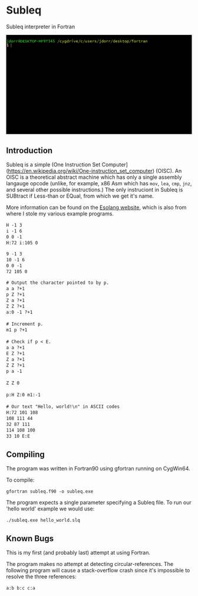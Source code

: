 # Subleq
Subleq interpreter in Fortran

![Screenshot](https://github.com/James-P-D/Subleq/blob/master/screenshot.gif)

## Introduction

Subleq is a simple (One Instruction Set Computer](https://en.wikipedia.org/wiki/One-instruction_set_computer) (OISC). An OISC is a theoretical abstract machine which has only a single assembly langauge opcode (unlike, for example, x86 Asm which has `mov`, `lea`, `cmp`, `jnz`, and several other possible instructions.) The only instruciont in Subleq is SUBtract if Less-than or EQual, from which we get it's name.

More information can be found on the [Esolang website](https://esolangs.org/wiki/Subleq), which is also from where I stole my various example programs.


```
H -1 3
i -1 6
0 0 -1
H:72 i:105 0
```

```
9 -1 3
10 -1 6
0 0 -1
72 105 0
```

```
# Output the character pointed to by p.
a a ?+1
p Z ?+1
Z a ?+1
Z Z ?+1
a:0 -1 ?+1

# Increment p.
m1 p ?+1

# Check if p < E.
a a ?+1
E Z ?+1
Z a ?+1
Z Z ?+1
p a -1

Z Z 0

p:H Z:0 m1:-1

# Our text "Hello, world!\n" in ASCII codes
H:72 101 108
108 111 44
32 87 111
114 108 100
33 10 E:E
```

## Compiling

The program was written in Fortran90 using gfortran running on CygWin64.

To compile:

```
gfortran subleq.f90 -o subleq.exe
```

The program expects a single parameter specifying a Subleq file. To run our 'hello world' example we would use:

```
./subleq.exe hello_world.slq
```

## Known Bugs

This is my first (and probably last) attempt at using Fortran. 

The program makes no attempt at detecting circular-references. The following program will cause a stack-overflow crash since it's impossible to resolve the three references:

```
a:b b:c c:a
```